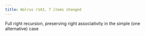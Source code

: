 ```yaml
---
title: Walrus r143, 7 items changed
---
```


Full right recursion, preserving right associativity in the simple (one alternative) case
